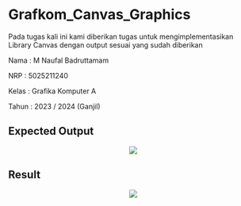 # Grafkom_Canvas_Graphics
Pada tugas kali ini kami diberikan tugas untuk mengimplementasikan Library Canvas dengan output sesuai yang sudah diberikan

Nama    : M Naufal Badruttamam

NRP     : 5025211240

Kelas   : Grafika Komputer A

Tahun   : 2023 / 2024 (Ganjil)

## Expected Output 
<div align="center">
  <img src="https://github.com/Caknoooo/Grafkom_Canvas_Graphics/assets/92671053/af3d163c-79ee-4b4a-989b-4f0e6e57bf39">
</div>

## Result 
<div align="center">
  <img src="https://github.com/Caknoooo/Grafkom_Canvas_Graphics/assets/92671053/2fcf089d-b6a5-47c7-8619-2a538084cf49">
</div>

